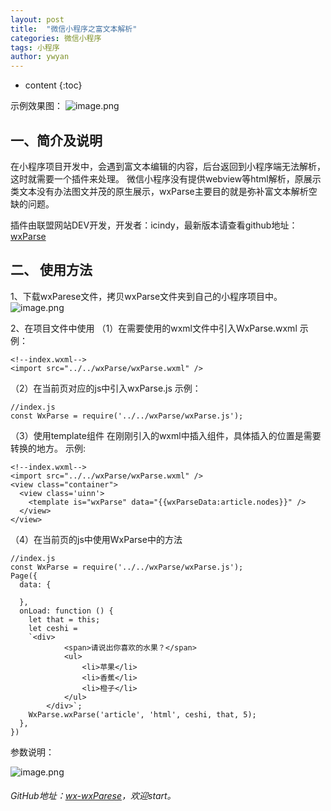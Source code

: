 ```yaml
---
layout: post
title:  "微信小程序之富文本解析"
categories: 微信小程序
tags: 小程序
author: ywyan
---
```


* content
{:toc}

示例效果图：
![image.png](https://upload-images.jianshu.io/upload_images/4041074-749c897ae21fa2bf.png?imageMogr2/auto-orient/strip%7CimageView2/2/w/1240)

## 一、简介及说明
在小程序项目开发中，会遇到富文本编辑的内容，后台返回到小程序端无法解析，这时就需要一个插件来处理。
微信小程序没有提供webview等html解析，原展示类文本没有办法图文并茂的原生展示，wxParse主要目的就是弥补富文本解析空缺的问题。

 插件由联盟网站DEV开发，开发者：icindy，最新版本请查看github地址：[wxParse](https://github.com/icindy/wxParse)



## 二、 使用方法

1、下载wxParese文件，拷贝wxParse文件夹到自己的小程序项目中。
![image.png](https://upload-images.jianshu.io/upload_images/4041074-5d30303498a9d915.png?imageMogr2/auto-orient/strip%7CimageView2/2/w/1240)

2、在项目文件中使用
 （1）在需要使用的wxml文件中引入WxParse.wxml
示例：
```
<!--index.wxml-->
<import src="../../wxParse/wxParse.wxml" />
```
（2）在当前页对应的js中引入wxParse.js
示例：
```
//index.js 
const WxParse = require('../../wxParse/wxParse.js');
```
（3）使用template组件
在刚刚引入的wxml中插入组件，具体插入的位置是需要转换的地方。
示例:
```
<!--index.wxml-->
<import src="../../wxParse/wxParse.wxml" />
<view class="container">
  <view class='uinn'>
    <template is="wxParse" data="{{wxParseData:article.nodes}}" />
  </view>
</view>
```
（4）在当前页的js中使用WxParse中的方法

```
//index.js
const WxParse = require('../../wxParse/wxParse.js');
Page({
  data: {
    
  }, 
  onLoad: function () {
    let that = this;
    let ceshi = 
    `<div>
			<span>请说出你喜欢的水果？</span>
			<ul>
				<li>苹果</li>
				<li>香蕉</li>
				<li>橙子</li>
			</ul>
		</div>`;
    WxParse.wxParse('article', 'html', ceshi, that, 5); 
  }, 
})
```

参数说明：

![image.png](https://upload-images.jianshu.io/upload_images/4041074-b0d55f77d07bcec9.png?imageMogr2/auto-orient/strip%7CimageView2/2/w/1240)

###### GitHub地址：[wx-wxParese](https://github.com/ywyan/wx-wxParese.git)，欢迎start。
